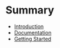 # Summary

* [Introduction](Readme.md)
* [Documentation](docs/index.md)
* [Getting Started](docs/getting-started.md)
